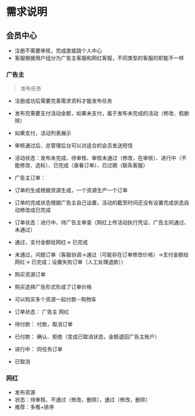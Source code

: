 # 需求说明
## 会员中心
+ 注册不需要审核，完成直接跳个人中心
+ 客服根据用户组分为广告主客服和网红客服，不同类型的客服的职能不一样


### 广告主
> 发布任务
+ 注册成功后需要完善需求资料才能发布任务
+ 发布完需要支付活动金额，如果未支付，属于发布未完成的活动（修改、假删除）
+ 如果支付，活动列表展示
+ 审核通过后、总管理后台可以对适合的会员发送短信

+ 活动状态：发布未完成、待审核、审核未通过（修改，在审核）、进行中（不能修改、选标）、已完成（查看订单）、已过期（联系客服）
+ 广告主订单：
+ 订单的生成根据资源生成，一个资源生产一个订单
+ 订单的完成状态根据广告主自己设置，活动的截至时间还没有设置完成状态自动修改成已完成

+ 订单状态：进行中、待广告主审查（网红上传活动执行凭证、广告主同通过、未通过）
+ 通过，支付金额给网红-> 已完成
+ 未通过，问题订单（客服协调->通过（可能存在订单修改价格）->支付金额给网红-> 已完成；设置失败订单（人工处理退款））

+ 购买资源订单
+ 购买选择广告形式形成了订单价格
+ 可以购买多个资源一起付款--购物车
+ 订单状态： 广告主           网红
+ 待付款：  付款，取消订单             
+ 已付款：                   确认、拒绝（变成已取消状态，金额退回广告主账户）
+ 进行中：  同任务订单               
+ 已取消


### 网红
+ 发布资源
+ 状态：待审核、不通过（修改，删除），通过（修改，删除）
+ 推荐：多推+排序




























